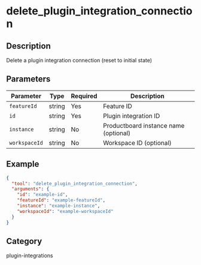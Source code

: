 # delete_plugin_integration_connection

## Description

Delete a plugin integration connection (reset to initial state)

## Parameters

| Parameter     | Type   | Required | Description                           |
| ------------- | ------ | -------- | ------------------------------------- |
| `featureId`   | string | Yes      | Feature ID                            |
| `id`          | string | Yes      | Plugin integration ID                 |
| `instance`    | string | No       | Productboard instance name (optional) |
| `workspaceId` | string | No       | Workspace ID (optional)               |

## Example

```json
{
  "tool": "delete_plugin_integration_connection",
  "arguments": {
    "id": "example-id",
    "featureId": "example-featureId",
    "instance": "example-instance",
    "workspaceId": "example-workspaceId"
  }
}
```

## Category

plugin-integrations
